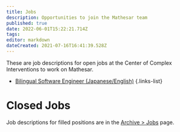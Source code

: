 ```yaml
---
title: Jobs
description: Opportunities to join the Mathesar team
published: true
date: 2022-06-01T15:22:21.714Z
tags: 
editor: markdown
dateCreated: 2021-07-16T16:41:39.528Z
---
```


These are job descriptions for open jobs at the Center of Complex Interventions to work on Mathesar.

- [Bilingual Software Engineer (Japanese/English)](/en/jobs/2022-06-localization-engineer)
{.links-list}

# Closed Jobs

Job descriptions for filled positions are in the [Archive > Jobs](/archive/jobs) page.
